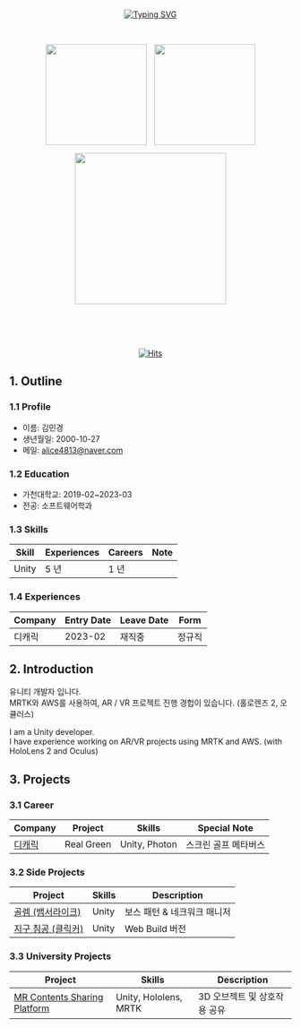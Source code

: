 <div align="center">
<br>

[![Typing SVG](https://readme-typing-svg.herokuapp.com?font=NanumBarunGothic+Script&color=52b788&size=35&center=true&vCenter=true&width=404&height=53&lines=%E3%80%80%E3%80%80Resume+of+Zlaepek.+%E3%80%80%E3%80%80)](https://git.io/typing-svg)

<br>

<!-- git statistics -->
<p align="center">
  <img height=180 src="https://github-readme-stats.vercel.app/api?username=zlaepek&show_icons=true&theme=material-palenight&hide_border=true&bg_color=20232a&icon_color=E3E3E3A8&text_color=fff&title_color=52b788&count_private=true" style="vertical-align: top; margin-right: 10px;" />
  <img height=180 src="https://github-readme-stats.vercel.app/api/top-langs/?username=zlaepek&layout=compact&show_icons=true&theme=material-palenight&hide_border=true&bg_color=20232a&icon_color=E3E3E3A8&text_color=fff&title_color=52b788&count_private=true" style="vertical-align: top;" />
</p>

<p align="center">
  <a href="https://github.com/ashutosh00710/github-readme-activity-graph">
    <img height=270 src="https://github-readme-activity-graph.vercel.app/graph?username=zlaepek&theme=react-dark&bg_color=20232a&hide_border=true&line=b7e4c7&color=52b788"/>
  </a>
</p>

<br><br><br>

[![Hits](https://hits.seeyoufarm.com/api/count/incr/badge.svg?url=https%3A%2F%2Fgithub.com%2Fzlaepek&count_bg=%2340916C&title_bg=%23555555&icon=github.svg&icon_color=%23E7E7E7&title=Views&edge_flat=false)](https://hits.seeyoufarm.com)</div>

</div>

<div>

<h2>1. Outline</h2>
<h3>1.1 Profile</h3>

  - 이름: 김민경
  - 생년월일: 2000-10-27
  - 메일: alice4813@naver.com

<h3>1.2 Education</h3>

  - 가천대학교: 2019-02~2023-03
  - 전공: 소프트웨어학과

<h3>1.3 Skills</h3>

<table>
    <thead>
        <tr>
            <th>Skill</th>
            <th>Experiences</th>
            <th>Careers</th>
            <th>Note</th>
        </tr>
    </thead>
    <tbody>
        <tr>
            <td>Unity</td>
            <td>5 년</td>
            <td>1 년</td>
            <td></td>
        </tr>
    </tbody>
</table>


<h3> 1.4 Experiences </h3>

<table>
    <thead>
        <tr>
            <th>Company</th>
            <th>Entry Date</th>
            <th>Leave Date</th>
            <th>Form</th>
        </tr>
    </thead>
    <tbody>
        <tr>
            <td>디캐릭</td>
            <td>2023-02</td>
            <td>재직중</td>
            <td>정규직</td>
        </tr>
    </tbody>
</table>

<h2> 2. Introduction </h2>

유니티 개발자 입니다. </br>
MRTK와 AWS를 사용하여, AR / VR 프로젝트 진행 경헙이 있습니다. (홀로렌즈 2, 오큘러스) </br>
<!-- 메타버스 (Photon을 사용한 멀티플레이어) 프로젝트에 참여한 경험이 있습니다. 
스크린 골프를 제작하고 있습니다. </br> -->

I am a Unity developer. </br>
I have experience working on AR/VR projects using MRTK and AWS. (with HoloLens 2 and Oculus) </br>
 
<h2> 3. Projects </h2>
<h3> 3.1 Career </h3>

<table>
    <thead>
        <tr>
            <th>Company</th>
            <th>Project</th>
            <th>Skills</th>
            <th>Special Note</th>
        </tr>
    </thead>
    <tbody>
        <tr>
            <td><a href="https://www.dcarrick.co.kr/">디캐릭</a></td>
            <td>Real Green</td>
            <td>Unity, Photon</td>
            <td>스크린 골프 메타버스</td>
        </tr>
    </tbody>
</table>



<h3> 3.2 Side Projects </h3>

<table>
    <thead>
        <tr>
            <th>Project</th>
            <th>Skills</th>
            <th>Description</th>
        </tr>
    </thead>
    <tbody>
        <tr>
            <td><a href="https://github.com/zlaepek/ivern">골렘 (뱀서라이크)</a></td>
            <td>Unity</td>
            <td>보스 패턴 & 네크워크 매니저</td>
        </tr>
	<tr>
            <td><a href="https://github.com/zlaepek/EarthInvasion_WebGL">지구 침공 (클릭커)</a></td>
            <td>Unity</td>
            <td>Web Build 버전</td>
        </tr>
    </tbody>
</table>


<h3>  3.3 University Projects </h3>

<table>
    <thead>
        <tr>
            <th>Project</th>
            <th>Skills</th>
            <th>Description</th>
        </tr>
    </thead>
    <tbody>
        <tr>
            <td><a href="https://github.com/zlaepek/zlaepek/wiki/MR-Contents-Sharing-Platform">MR Contents Sharing Platform</a></td>
            <td>Unity, Hololens, MRTK</td>
            <td>3D 오브젝트 및 상호작용 공유</td>
        </tr>
    </tbody>
</table>


</div>
<!-- color reference: https://coolors.co/palette/d8f3dc-b7e4c7-95d5b2-74c69d-52b788-40916c-2d6a4f-1b4332-081c15 -->

<!--
MR 컨텐츠 제작 플랫폼 (졸업작품 및 학부연구 활동)<br>
기간	2020.06 – 2022.06 (진행중)<br>
장소	가천대학교<br>
활동내용	MR 컨텐츠 제작 플랫폼, 어플리케이션<br>
	Microsoft Azure spatial anchor를 활용하여 디바이스간 모델 및 모델과의 상호작용 공유 프로그램<br>
-	필요 API 및 Library R&D<br>
-	컨텐츠 제작 플랫폼 구현<br>
-	데이터 베이스 구현<br>
https://github.com/CyberFramework/Contents-Creation-Platform/wiki<br>
https://www.youtube.com/watch?v=14QBlcedAoQ&t=3s (데모)  <br>

<br>
가구배치 시뮬레이션 프로그램 (알고리즘 팀프로젝트)<br>
기간	2020.10 – 2020.12<br>
장소	가천대학교 알고리즘<br>
활동내용	유니티를 활용한 가구배치 시뮬레이션 프로그램<br>
	알고리즘 수업의 팀프로젝트 일환으로, 가구 배치를 위한 시뮬레이션 프로그램 제작<br>
-	기획, UI 및 visualization 구현<br>
https://github.com/zlaepek/Furniture-Auto-Arrangement<br>
<br>

가천대학교 게임제작 동아리 (하눌신폭)<br>
기간:	2019.04 – 2023.02<br>
장소:	가천대학교 게임제작 동아리 (하눌신폭)<br>
활동내용:	유니티 스터디<br>
	유니티 기본 인터페이스 및 기초 기능 탐색 스터디<br>
	2020 여름 하눌신폭 게임잼<br>
-->

<!--
메인 스펙<br>
[![My Skills](https://skillicons.dev/icons?i=unity,cs)](https://skillicons.dev)<br>

프론트<br>
[![My Skills](https://skillicons.dev/icons?i=redux,react,css,androidstudio)](https://skillicons.dev)<br>
백<br>
[![My Skills](https://skillicons.dev/icons?i=spring,mysql,maven,gradle,hibernate,gitlab,github,git,docker)](https://skillicons.dev)<br>
클라우드<br>
[![My Skills](https://skillicons.dev/icons?i=aws)](https://skillicons.dev)<br>

언어<br>
[![My Skills](https://skillicons.dev/icons?i=py,js,java,html,md)](https://skillicons.dev)<br>
툴<br>
[![My Skills](https://skillicons.dev/icons?i=visualstudio,vscode,idea,eclipse)](https://skillicons.dev)<br>

사용해봄<br>
[![My Skills](https://skillicons.dev/icons?i=vim,kubernetes,linux,jenkins,flutter,figma,arduino,nginx,nodejs,pytorch,tensorflow)](https://skillicons.dev)<br>



<!--
<p align='center'> Decorate GitHub Profile or any Repo like me! </p>
<p align='center'>
  <a href="https://github.com/kyechan99/capsule-render/labels/Idea">
    <img src="https://img.shields.io/badge/IDEA%20ISSUE%20-%23F7DF1E.svg?&style=for-the-badge&&logoColor=white"/>
  </a>
  <a href="#demo">
    <img src="https://img.shields.io/badge/DEMO%20-%234FC08D.svg?&style=for-the-badge&&logoColor=white"/>
  </a>
</p>
-->


<!--
**zlaepek/zlaepek** is a ✨ _special_ ✨ repository because its `README.md` (this file) appears on your GitHub profile.

Here are some ideas to get you started:

- 🔭 I’m currently working on ...
- 🌱 I’m currently learning ...
- 👯 I’m looking to collaborate on ...
- 🤔 I’m looking for help with ...
- 💬 Ask me about ...
- 📫 How to reach me: ...
- 😄 Pronouns: ...
- ⚡ Fun fact: ...
-->
